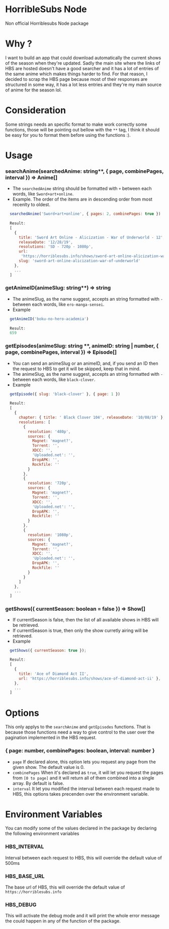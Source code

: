 # HorribleSubs Node
Non official Horriblesubs Node package

# Why ?

I want to build an app that could download automatically the current shows of the season when they're updated. Sadly the main site where the links of HBS are hosted doesn't have a good searcher and it has a lot of entries of the same anime which makes things harder to find. For that reason, I decided to scrap the HBS page because most of their responses are structured in some way, it has a lot less entries and they're my main source of anime for the season lol.

# Consideration

Some strings needs an specific format to make work correctly some functions, those will be pointing out bellow with the `**` tag, I think it should be easy for you to format them before using the functions :).

# Usage

### searchAnime(searchedAnime: string**, { page, combinePages, interval }) => Anime[]
* The `searchedAnime` string should be formatted with `+` between each words, like `Sword+art+online`.
* Example. The order of the items are in descending order from most recenlty to oldest.
```javascript
  searchedAnime('Sword+art+online', { pages: 2, combinePages: true })
  
  Result:
  [
    {
      title: 'Sword Art Online - Alicization - War of Underworld - 12',
      releaseDate: '12/28/19',
      resolutions: 'SD - 720p - 1080p',
      url:
       'https://horriblesubs.info/shows/sword-art-online-alicization-war-of-underworld#12',
      slug: 'sword-art-online-alicization-war-of-underworld'
    },
    ...
  ]
```

### getAnimeID(animeSlug: string**) => string
* The animeSlug, as the name suggest, accepts an string formatted with `-` between each words, like `ero-manga-sensei`.
* Example
```javascript
  getAnimeID('boku-no-hero-academia')
  
  Result:
  659
```
### getEpisodes(animeSlug: string **, animeID: string | number, { page, combinePages, interval }) => Episode[]
* You can send an animeSlug or an animeID, and, if you send an ID then the request to HBS to get it will be skipped, keep that in mind.
* The animeSlug, as the name suggest, accepts an string formatted with `-` between each words, like `black-clover`.
* Example
```javascript
  getEpisode({ slug: 'black-clover' }, { page: 1 })
  
  Result:
  [
    {
      chapter: { title: ' Black Clover 104', releaseDate: '10/08/19' },
      resolutions: [
        { 
          resolution: '480p',
          sources: {
            Magnet: 'magnet?',
            Torrent: '',
            XDCC: '',
            'Uploaded.net': '',
            DropAPK: '',
            Rockfile: ''
          }
        },
        { 
          resolution: '720p',
          sources: {
            Magnet: 'magnet?',
            Torrent: '',
            XDCC: '',
            'Uploaded.net': '',
            DropAPK: '',
            Rockfile: ''
          }
        },
        { 
          resolution: '1080p',
          sources: {
            Magnet: 'magnet?',
            Torrent: '',
            XDCC: '',
            'Uploaded.net': '',
            DropAPK: '',
            Rockfile: ''
          }
        }
      ]
    },
    ...
  ]
```

### getShows({ currentSeason: boolean = false }) => Show[]
* If currentSeason is false, then the list of all available shows in HBS will be retrieved.
* If currentSeason is true, then only the show curretly airing will be retrieved.
* Example
```javascript
  getShows({ currentSeason: true });

  Result:
  [ 
    {
      title: 'Ace of Diamond Act II',
      url: 'https://horriblesubs.info/shows/ace-of-diamond-act-ii' },
    },
    ...
  ]
```

# Options

This only applys to the `searchAnime` and `getEpisodes` functions. That is because those functions need a way to give control to the user over the pagination implemented in the HBS request.

### { page: number, combinePages: boolean, interval: number }

* `page` If declared alone, this option lets you request any page from the given show. The default value is 0.
* `combinePages` When it's declared as `true`, it will let you request the pages from `[0 to page]` and it will return all of them combined into a single array. By default is false.
* `interval` It let you modified the interval between each request made to HBS, this options takes precenden over the environment variable.

# Environment Variables

You can modify some of the values declared in the package by declaring the following environment variables

### HBS_INTERVAL
Interval between each request to HBS, this will override the default value of 500ms

### HBS_BASE_URL
The base url of HBS, this will override the default value of `https://horriblesubs.info`

### HBS_DEBUG
This will activate the debug mode and it will print the whole error message the could happen in any of the function of the package.

